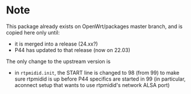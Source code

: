# Note

This package already exists on OpenWrt/packages master branch,
and is copied here only until:
- it is merged into a release (24.xx?)
- P44 has updated to that release (now on 22.03)

The only change to the upstream version is
- in `rtpmidid.init`, the START line is changed to 98 (from 99)
  to make sure rtpmidid is up before P44 specifics are started
  in 99 (in particular, aconnect setup that wants to use
  rtpmidid's network ALSA port)
